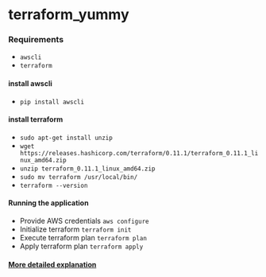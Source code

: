 # terraform_yummy

### Requirements
* `awscli`
* `terraform`

#### install awscli
* `pip install awscli`

#### install terraform
* `sudo apt-get install unzip`
* `wget https://releases.hashicorp.com/terraform/0.11.1/terraform_0.11.1_linux_amd64.zip`
* `unzip terraform_0.11.1_linux_amd64.zip`
* `sudo mv terraform /usr/local/bin/`
* `terraform --version`

#### Running the application
* Provide AWS credentials `aws configure`
* Initialize terraform `terraform init`
* Execute terraform plan `terraform plan`
* Apply terraform plan `terraform apply`

#### [More detailed explanation](https://medium.com/@phil.kwesiga/aws-custom-network-with-terraform-18440974a791)
